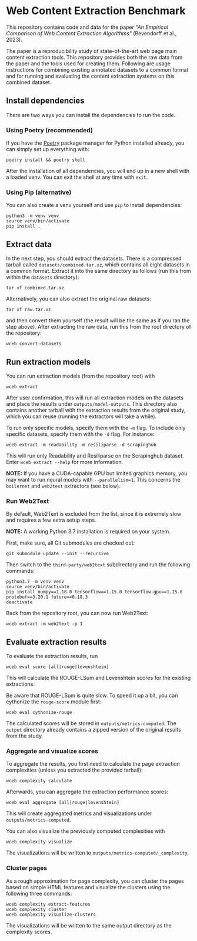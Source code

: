 # Web Content Extraction Benchmark

This repository contains code and data for the paper *"An Empirical Comparison of Web Content Extraction Algorithms"* (Bevendorff et al., 2023).

The paper is a reproducibility study of state-of-the-art web page main content extraction tools. This repository provides both the raw data from the paper and the tools used for creating them. Following are usage instructions for combining existing annotated datasets to a common format and for running and evaluating the content extraction systems on this combined dataset.

## Install dependencies

There are two ways you can install the dependencies to run the code.

### Using Poetry (recommended)

If you have the [Poetry](https://python-poetry.org/) package manager for Python installed already, you can simply set up everything with:

```console
poetry install && poetry shell
```
After the installation of all dependencies, you will end up in a new shell with a loaded venv. You can exit the shell at any time with `exit`.

### Using Pip (alternative)

You can also create a venv yourself and use `pip` to install dependencies:

```console
python3 -m venv venv
source venv/bin/activate
pip install .
```

## Extract data
In the next step, you should extract the datasets. There is a compressed tarball called ``datasets/combined.tar.xz``, which contains all eight datasets in a common format. Extract it into the same directory as follows (run this from within the `datasets` directory):

```console
tar xf combined.tar.xz
```

Alternatively, you can also extract the original raw datasets:

```console
tar xf raw.tar.xz
```

and then convert them yourself (the result will be the same as if you ran the step above). After extracting the raw data, run this from the root directory of the repository:

```console
wceb convert-datasets
```

## Run extraction models

You can run extraction models (from the repository root) with

```console
wceb extract
```

After user confirmation, this will run all extraction models on the datasets and place the results under `outputs/model-outputs`. This directory also contains another tarball with the extraction results from the original study, which you can reuse (running the extractors will take a while).

To run only specific models, specify them with the `-m` flag. To include only specific datasets, specify them with the `-d` flag. For instance:

```console
wceb extract -m readability -m resiliparse -d scrapinghub
```

This will run only Readability and Resiliparse on the Scrapinghub dataset. Enter `wceb extract --help` for more information.


**NOTE:** If you have a CUDA-capable GPU but limited graphics memory, you may want to run neural models with ``--parallelism=1``. This concerns the `boilernet` and `web2text` extractors (see below).


### Run Web2Text

By default, Web2Text is excluded from the list, since it is extremely slow and requires a few extra setup steps.

**NOTE:** A working Python 3.7 installation is required on your system.

First, make sure, all Git submodules are checked out:

```console
git submodule update --init --recursive
```

Then switch to the `third-party/web2text` subdirectory and run the following commands:

```console
python3.7 -m venv venv
source venv/bin/activate
pip install numpy==1.18.0 tensorflow==1.15.0 tensorflow-gpu==1.15.0 protobuf==3.20.1 future==0.18.3
deactivate
```

Back from the repository root, you can now run Web2Text:

```console
wceb extract -m web2text -p 1
```

## Evaluate extraction results

To evaluate the extraction results, run

```console
wceb eval score [all|rouge|levenshtein]
```

This will calculate the ROUGE-LSum and Levenshtein scores for the existing extractions.

Be aware that ROUGE-LSum is quite slow. To speed it up a bit, you can cythonize the `rouge-score` module first:

```console
wceb eval cythonize-rouge
```

The calculated scores will be stored in `outputs/metrics-computed`. The `output` directory already contains a zipped version of the original results from the study.

### Aggregate and visualize scores

To aggregate the results, you first need to calculate the page extraction complexities (unless you extracted the provided tarball):

```console
wceb complexity calculate
```

Afterwards, you can aggregate the extraction performance scores:

```console
wceb eval aggregate [all|rouge|levenshtein]
```

This will create aggregated metrics and visualizations under `outputs/metrics-computed`.

You can also visualize the previously computed complexities with

```console
wceb complexity visualize
```

The visualizations will be written to `outputs/metrics-computed/_complexity`.

### Cluster pages

As a rough approximation for page complexity, you can cluster the pages based on simple HTML features and visualize the clusters using the following three commands:

```console
wceb complexity extract-features
wceb complexity cluster
wceb complexity visualize-clusters
```

The visualizations will be written to the same output directory as the complexity scores.


